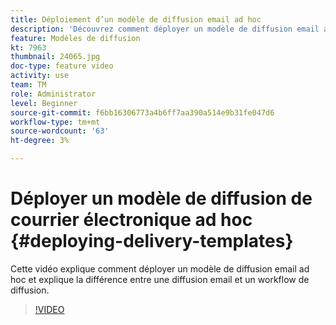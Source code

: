 ```yaml
---
title: Déploiement d’un modèle de diffusion email ad hoc
description: 'Découvrez comment déployer un modèle de diffusion email ad hoc et comprendre la différence entre une diffusion email et un workflow de diffusion. '
feature: Modèles de diffusion
kt: 7963
thumbnail: 24065.jpg
doc-type: feature video
activity: use
team: TM
role: Administrator
level: Beginner
source-git-commit: f6bb16306773a4b6ff7aa390a514e9b31fe047d6
workflow-type: tm+mt
source-wordcount: '63'
ht-degree: 3%

---
```



# Déployer un modèle de diffusion de courrier électronique ad hoc {#deploying-delivery-templates}

Cette vidéo explique comment déployer un modèle de diffusion email ad hoc et explique la différence entre une diffusion email et un workflow de diffusion.

>[!VIDEO](https://video.tv.adobe.com/v/24065?quality=12)
